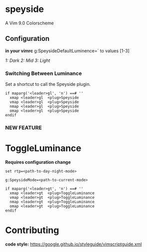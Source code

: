 # speyside
A Vim 9.0 Colorscheme

## Configuration

__in your vimrc__
g:SpeysideDefaultLuminence=<value>` to values [1-3]

*1: Dark*
*2: Mid*
*3: Light*

### Switching Between Luminance

Set a shortcut to call the Speyside plugin.
```
if maparg('<leader>gl', 'n') ==# ''
  xmap <leader>gl  <plug>Speyside
  vmap <leader>gl  <plug>Speyside
  nmap <leader>gl  <plug>Speyside
  omap <leader>gl  <plug>Speyside
endif
```

### NEW <BETA> FEATURE ###

# ToggleLuminance

__Requires configuration change__

`set rtp=<path-to-day-night-mode>`

`g:SpeysideMode=<path-to-current-mode>`

```
if maparg('<leader>gt', 'n') ==# ''
  xmap <leader>gt  <plug>ToggleLuminance
  vmap <leader>gt  <plug>ToggleLuminance
  nmap <leader>gt  <plug>ToggleLuminance
  omap <leader>gt  <plug>ToggleLuminance
endif
```

# Contributing
**code style:** https://google.github.io/styleguide/vimscriptguide.xml
